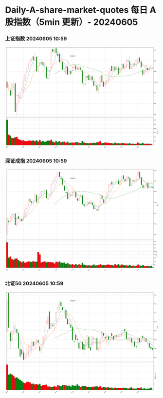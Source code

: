 
# Daily-A-share-market-quotes 每日 A 股指数（5min 更新）- 20240605

### 上证指数 20240605 10:59
![](./fig/2024/6/20240605-sh000001.png)

### 深证成指 20240605 10:59
![](./fig/2024/6/20240605-sz399001.png)

### 北证50 20240605 10:59
![](./fig/2024/6/20240605-bj899050.png)
